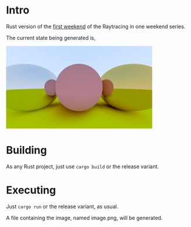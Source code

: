 # Intro

Rust version of the [first weekend](https://raytracing.github.io/books/RayTracingInOneWeekend.html) of the Raytracing in one weekend series.


The current state being generated is,

![Current state](Renderings/Latest.png)

# Building

As any Rust project, just use `cargo build` or the release variant.

# Executing

Just `cargo run` or the release variant, as usual.

A file containing the image, named image.png, will be generated.